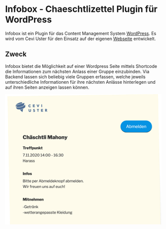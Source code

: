 # Infobox - Chaeschtlizettel Plugin für WordPress
Infobox ist ein Plugin für das Content Management System [WordPress](https://wordpress.org/). Es wird vom Cevi Uster für den Einsatz auf der eigenen [Webseite](https://www.cevi-uster.ch) entwickelt.

## Zweck
Infobox bietet die Möglichkeit auf einer Wordpress Seite mittels Shortcode die Informationen zum nächsten Anlass einer Gruppe einzubinden. Via Backend lassen sich beliebig viele Gruppen erfassen, welche jeweils unterschiedliche Informationen für ihre nächsten Anlässe hinterlegen und auf ihren Seiten anzeigen lassen können.


![Beispiel](screenshots/teaser00.png "Beispiel")


